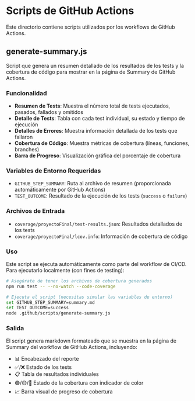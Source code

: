 # Scripts de GitHub Actions

Este directorio contiene scripts utilizados por los workflows de GitHub Actions.

## generate-summary.js

Script que genera un resumen detallado de los resultados de los tests y la cobertura de código para mostrar en la página de Summary de GitHub Actions.

### Funcionalidad

- **Resumen de Tests**: Muestra el número total de tests ejecutados, pasados, fallados y omitidos
- **Detalle de Tests**: Tabla con cada test individual, su estado y tiempo de ejecución
- **Detalles de Errores**: Muestra información detallada de los tests que fallaron
- **Cobertura de Código**: Muestra métricas de cobertura (líneas, funciones, branches)
- **Barra de Progreso**: Visualización gráfica del porcentaje de cobertura

### Variables de Entorno Requeridas

- `GITHUB_STEP_SUMMARY`: Ruta al archivo de resumen (proporcionada automáticamente por GitHub Actions)
- `TEST_OUTCOME`: Resultado de la ejecución de los tests (`success` o `failure`)

### Archivos de Entrada

- `coverage/proyectoFinal/test-results.json`: Resultados detallados de los tests
- `coverage/proyectoFinal/lcov.info`: Información de cobertura de código

### Uso

Este script se ejecuta automáticamente como parte del workflow de CI/CD. Para ejecutarlo localmente (con fines de testing):

```bash
# Asegúrate de tener los archivos de cobertura generados
npm run test -- --no-watch --code-coverage

# Ejecuta el script (necesitas simular las variables de entorno)
set GITHUB_STEP_SUMMARY=summary.md
set TEST_OUTCOME=success
node .github/scripts/generate-summary.js
```

### Salida

El script genera markdown formateado que se muestra en la página de Summary del workflow de GitHub Actions, incluyendo:

- 📊 Encabezado del reporte
- ✅/❌ Estado de los tests
- 📋 Tabla de resultados individuales
- 🟢/🟡/🔴 Estado de la cobertura con indicador de color
- 📈 Barra visual de progreso de cobertura

